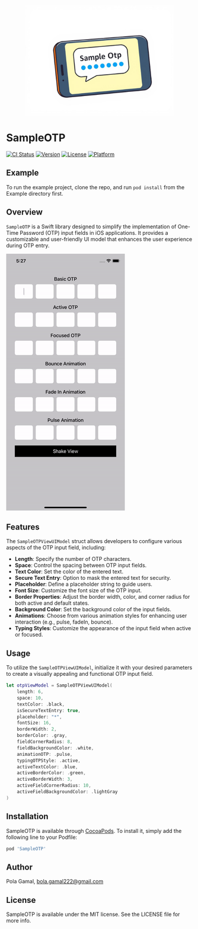 <p align="center">
<img
src='https://github.com/BolaGamal/SampleOTP/blob/master/Example/SampleOTP/Images.xcassets/sampleOTP.imageset/sampleOTP.png' width="400" />
</р>

# SampleOTP

[![CI Status](https://img.shields.io/travis/BolaGamal/SampleOTP.svg?style=flat)](https://travis-ci.org/BolaGamal/SampleOTP)
[![Version](https://img.shields.io/cocoapods/v/SampleOTP.svg?style=flat)](https://cocoapods.org/pods/SampleOTP)
[![License](https://img.shields.io/cocoapods/l/SampleOTP.svg?style=flat)](https://cocoapods.org/pods/SampleOTP)
[![Platform](https://img.shields.io/cocoapods/p/SampleOTP.svg?style=flat)](https://cocoapods.org/pods/SampleOTP)

## Example

To run the example project, clone the repo, and run `pod install` from the Example directory first.

## Overview

`SampleOTP` is a Swift library designed to simplify the implementation of One-Time Password (OTP) input fields in iOS applications. It provides a customizable and user-friendly UI model that enhances the user experience during OTP entry.

![sampleOtpGif](https://github.com/BolaGamal/SampleOTP/blob/master/Example/SampleOTP/Resources/sampleOtpGif.gif)

## Features

The `SampleOTPViewUIModel` struct allows developers to configure various aspects of the OTP input field, including:

- **Length**: Specify the number of OTP characters.
- **Space**: Control the spacing between OTP input fields.
- **Text Color**: Set the color of the entered text.
- **Secure Text Entry**: Option to mask the entered text for security.
- **Placeholder**: Define a placeholder string to guide users.
- **Font Size**: Customize the font size of the OTP input.
- **Border Properties**: Adjust the border width, color, and corner radius for both active and default states.
- **Background Color**: Set the background color of the input fields.
- **Animations**: Choose from various animation styles for enhancing user interaction (e.g., pulse, fadeIn, bounce).
- **Typing Styles**: Customize the appearance of the input field when active or focused.

## Usage

To utilize the `SampleOTPViewUIModel`, initialize it with your desired parameters to create a visually appealing and functional OTP input field.

```swift
let otpViewModel = SampleOTPViewUIModel(
    length: 6,
    space: 10,
    textColor: .black,
    isSecureTextEntry: true,
    placeholder: "*",
    fontSize: 16,
    borderWidth: 2,
    borderColor: .gray,
    fieldCornerRadius: 8,
    fieldBackgroundColor: .white,
    animationOTP: .pulse,
    typingOTPStyle: .active,
    activeTextColor: .blue,
    activeBorderColor: .green,
    activeBorderWidth: 3,
    activeFieldCornerRadius: 10,
    activeFieldBackgroundColor: .lightGray
)
```
## Installation

SampleOTP is available through [CocoaPods](https://cocoapods.org/pods/SampleOTP). To install
it, simply add the following line to your Podfile:

```ruby
pod 'SampleOTP'
```

## Author

Pola Gamal, bola.gamal222@gmail.com

## License

SampleOTP is available under the MIT license. See the LICENSE file for more info.
